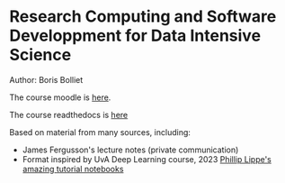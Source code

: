 Research Computing and Software Developpment for Data Intensive Science
===========================

Author: Boris Bolliet

The course moodle is [here](https://www.vle.cam.ac.uk/course/view.php?id=252189).

The course readthedocs is [here](https://researchcomputing.readthedocs.io/en/latest/)


Based on material from many sources, including:
- James Fergusson's lecture notes (private communication)
- Format inspired by UvA Deep Learning course, 2023 [Phillip Lippe's amazing tutorial notebooks](https://uvadlc-notebooks.readthedocs.io/en/latest/)

